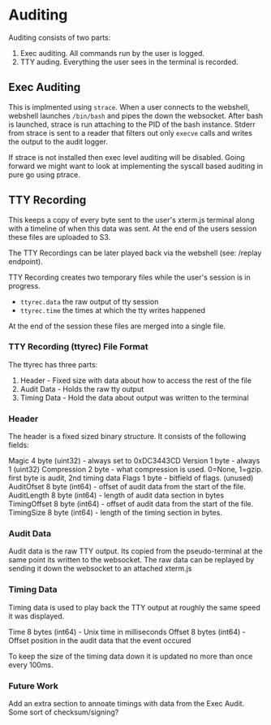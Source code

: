 # Auditing

Auditing consists of two parts:

1. Exec auditing. All commands run by the user is logged.
2. TTY auding. Everything the user sees in the terminal is recorded.

## Exec Auditing

This is implmented using `strace`.
When a user connects to the webshell, webshell launches `/bin/bash` and pipes the down the websocket.
After bash is launched, strace is run attaching to the PID of the bash instance.
Stderr from strace is sent to a reader that filters out only `execve` calls and writes the output to the audit logger.

If strace is not installed then exec level auditing will be disabled.
Going forward we might want to look at implementing the syscall based auditing in pure go using ptrace.


## TTY Recording

This keeps a copy of every byte sent to the user's xterm.js terminal along with a timeline of when this data was sent.
At the end of the users session these files are uploaded to S3.

The TTY Recordings can be later played back via the webshell (see: /replay endpoint).

TTY Recording creates two temporary files while the user's session is in progress.

- `ttyrec.data` the raw output of tty session
- `ttyrec.time` the times at which the tty writes happened

At the end of the session these files are merged into a single file.

### TTY Recording (ttyrec) File Format

The ttyrec has three parts:

1. Header      - Fixed size with data about how to access the rest of the file
2. Audit Data  - Holds the raw tty output
3. Timing Data - Hold the data about output was written to the terminal

### Header

The header is a fixed sized binary structure.
It consists of the following fields:

Magic        4 byte (uint32) - always set to 0xDC3443CD
Version      1 byte          - always 1 (uint32)
Compression  2 byte          - what compression is used. 0=None, 1=gzip. first byte is audit, 2nd timing data
Flags        1 byte          - bitfield of flags. (unused)
AuditOfset   8 byte (int64)  - offset of audit data from the start of the file.
AuditLength  8 byte (int64)  - length of audit data section in bytes
TimingOffset 8 byte (int64)  - offset of audit data from the start of the file.
TimingSize   8 byte (int64)  - length of the timing section in bytes.

### Audit Data
Audit data is the raw TTY output. Its copied from the pseudo-terminal at the same point its written to the websocket. The raw data can be replayed by sending it down the websocket to an attached xterm.js

### Timing Data

Timing data is used to play back the TTY output at roughly the same speed it was displayed.

Time        8 bytes (int64) - Unix time in milliseconds
Offset      8 bytes (int64) - Offset position in the audit data that the event occured

To keep the size of the timing data down it is updated no more than once every 100ms.

### Future Work
Add an extra section to annoate timings with data from the Exec Audit.
Some sort of checksum/signing?

